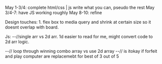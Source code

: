 May 1-3/4: complete html/css | js write what you can, pseudo the rest
May 3/4-7: have JS working roughly 
May 8-10: refine

Design touches: 1. flex box to media query and shrink at certain size so it doesnt overlap with board. 

Js: --//single arr vs 2d arr. 1d easier to read for me, might convert code to 2d arr logic. 

--// loop through winning combo array vs use 2d array 
--// is itokay if forfeit and play computer are replacemebt for best of 3 out of 5

